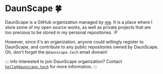 # DaunScape 🍀

DaunScape is a GitHub organization managed by [me](https://www.manoedinata.com). It is a place where I store some of my open source works, as well as private projects that are too precious to be stored in my personal repositories. :P

However, since it's an organization, anyone could willingly register to DaunScape, and contribute to any public repositories owned by DaunScape. Oh, don't forget the `@daunscape.tech` email domain!

::: info
Interested to join DaunScape organization? Contact [`hello@daunscape.tech`](mailto:hello@daunscape.tech) for more information.
:::
